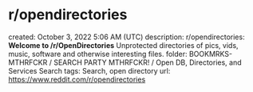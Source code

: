 # r/opendirectories

created: October 3, 2022 5:06 AM (UTC)
description: r/opendirectories: **Welcome to /r/OpenDirectories**  Unprotected directories of pics, vids, music, software and otherwise interesting files.
folder: BOOKMRKS-MTHRFCKR / SEARCH PARTY MTHRFCKR! / Open DB, Directories, and Services Search
tags: Search, open directory
url: https://www.reddit.com/r/opendirectories